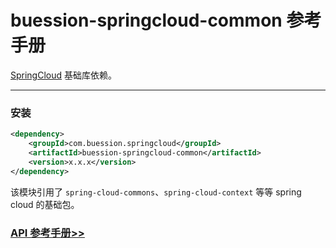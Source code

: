 # buession-springcloud-common 参考手册


[SpringCloud](https://spring.io/projects/spring-cloud) 基础库依赖。


---


### 安装

```xml
<dependency>
    <groupId>com.buession.springcloud</groupId>
    <artifactId>buession-springcloud-common</artifactId>
    <version>x.x.x</version>
</dependency>
```

该模块引用了 `spring-cloud-commons`、`spring-cloud-context` 等等 spring cloud 的基础包。


### [API 参考手册>>](https://javadoc.io/static/com.buession.springcloud/buession-springcloud-common/2.2.0/)